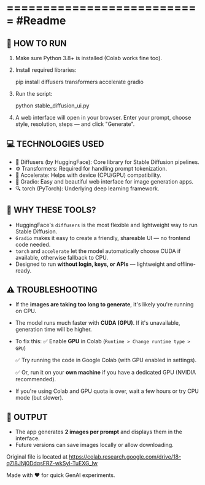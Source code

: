 ===========================
#Readme
===========================

📌 HOW TO RUN
-------------

1. Make sure Python 3.8+ is installed (Colab works fine too).
2. Install required libraries:

   pip install diffusers transformers accelerate gradio

3. Run the script:

   python stable_diffusion_ui.py

4. A web interface will open in your browser.
   Enter your prompt, choose style, resolution, steps — and click "Generate".

💻 TECHNOLOGIES USED
---------------------

- 🤖 Diffusers (by HuggingFace): Core library for Stable Diffusion pipelines.
- ⚙️ Transformers: Required for handling prompt tokenization.
- 🚀 Accelerate: Helps with device (CPU/GPU) compatibility.
- 🎨 Gradio: Easy and beautiful web interface for image generation apps.
- 🔍 torch (PyTorch): Underlying deep learning framework.

🧠 WHY THESE TOOLS?
--------------------

- HuggingFace's `diffusers` is the most flexible and lightweight way to run Stable Diffusion.
- `Gradio` makes it easy to create a friendly, shareable UI — no frontend code needed.
- `torch` and `accelerate` let the model automatically choose CUDA if available, otherwise fallback to CPU.
- Designed to run **without login, keys, or APIs** — lightweight and offline-ready.

⚠️ TROUBLESHOOTING
--------------------

- If the **images are taking too long to generate**, it's likely you're running on CPU.
- The model runs much faster with **CUDA (GPU)**. If it's unavailable, generation time will be higher.
- To fix this:
   ✅ Enable **GPU** in Colab (`Runtime > Change runtime type > GPU`)
  
   ✅ Try running the code in Google Colab (with GPU enabled in settings).

   ✅ Or, run it on your **own machine** if you have a dedicated GPU (NVIDIA recommended).

- If you're using Colab and GPU quota is over, wait a few hours or try CPU mode (but slower).

📂 OUTPUT
---------

- The app generates **2 images per prompt** and displays them in the interface.
- Future versions can save images locally or allow downloading.

  
Original file is located at
    https://colab.research.google.com/drive/18-qZl8JNj0DdqsFRZ-wkSyl-TuEXG_lw


Made with ❤️ for quick GenAI experiments.
